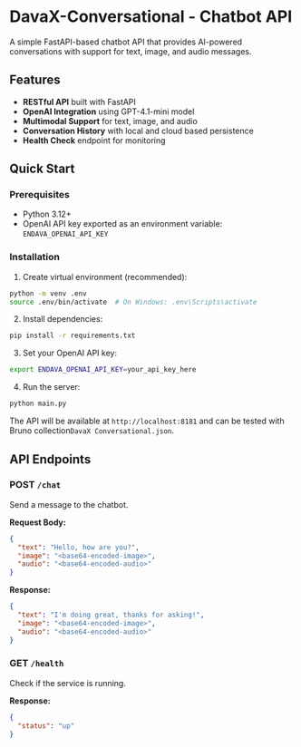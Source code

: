 # DavaX-Conversational - Chatbot API

A simple FastAPI-based chatbot API that provides AI-powered conversations with support for text, image, and audio messages.

## Features

- **RESTful API** built with FastAPI
- **OpenAI Integration** using GPT-4.1-mini model
- **Multimodal Support** for text, image, and audio
- **Conversation History** with local and cloud based persistence
- **Health Check** endpoint for monitoring

## Quick Start

### Prerequisites

- Python 3.12+
- OpenAI API key exported as an environment variable: `ENDAVA_OPENAI_API_KEY`

### Installation

1. Create virtual environment (recommended):

```bash
python -m venv .env
source .env/bin/activate  # On Windows: .env\Scripts\activate
```

2. Install dependencies:

```bash
pip install -r requirements.txt
```

3. Set your OpenAI API key:

```bash
export ENDAVA_OPENAI_API_KEY=your_api_key_here
```

4. Run the server:

```bash
python main.py
```

The API will be available at `http://localhost:8181` and can be tested with Bruno collection`DavaX Conversational.json`.

## API Endpoints

### POST `/chat`

Send a message to the chatbot.

**Request Body:**

```json
{
  "text": "Hello, how are you?",
  "image": "<base64-encoded-image>",
  "audio": "<base64-encoded-audio>"
}
```

**Response:**

```json
{
  "text": "I'm doing great, thanks for asking!",
  "image": "<base64-encoded-image>",
  "audio": "<base64-encoded-audio>"
}
```

### GET `/health`

Check if the service is running.

**Response:**

```json
{
  "status": "up"
}
```

